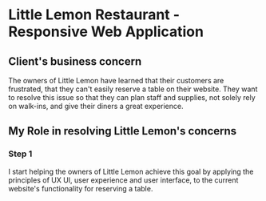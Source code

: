 # Little Lemon Restaurant - Responsive Web Application

## Client's business concern

The owners of Little Lemon have learned that their customers are frustrated, that they can't easily reserve a table on their website. They want to resolve this issue so that they can plan staff and supplies, not solely rely on walk-ins, and give their diners a great experience.

## My Role in resolving Little Lemon's concerns

### Step 1

I start helping the owners of Little Lemon achieve this goal by applying the principles of UX UI, user experience and user interface, to the current website's functionality for reserving a table.
